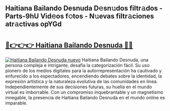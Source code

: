 ## Haitiana Bailando Desnuda D𝚎sn𝚞dos filtr𝚊dos - Parts-9hU Vid𝚎os f𝚘tos - N𝚞evas filtr𝚊ciones atr𝚊ctivas opYGd

# <h2><a href="http://mb48tyy.tromn.icu/?c=Haitiana+Bailando+Desnuda">🔗👉👉👉 Haitiana Bailando Desnuda 🔗🔗</a></h2>

[![Haitiana Bailando Desnuda nuevo](https://i.imgur.com/pEAQMta.gif)](http://mb48tyy.tromn.icu/?c=Haitiana+Bailando+Desnuda)
Haitiana Bailando Desnuda, una persona compleja e intrigante, desafía la categorización fácil. Su uso pionero de los medios digitales para la autorrepresentación ha cautivado y enfurecido a los espectadores, encendiendo debates sobre la identidad, la expresión artística y la naturaleza evolutiva de las comunidades en línea. Independientemente de sus decisiones futuras, su huella en el mundo virtual es imborrable. Con un compromiso inquebrantable y un magnetismo innegable, la presencia de Haitiana Bailando Desnuda en el mundo online es imparable.
